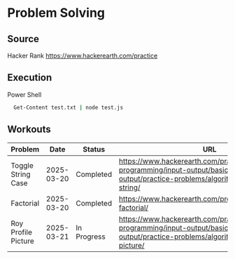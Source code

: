 # Problem Solving

## Source

Hacker Rank
https://www.hackerearth.com/practice

## Execution

Power Shell

```bash
  Get-Content test.txt | node test.js
```
## Workouts

| Problem       | Date       | Status     | URL                        |
| ------------- | ---------- | ---------- | -------------------------- |
| Toggle String Case      | 2025-03-20 | Completed  | https://www.hackerearth.com/practice/basic-programming/input-output/basics-of-input-output/practice-problems/algorithm/modify-the-string/ |
| Factorial        | 2025-03-20 | Completed    | https://www.hackerearth.com/problem/algorithm/find-factorial/ |
| Roy Profile Picture        | 2025-03-21 | In Progress    | https://www.hackerearth.com/practice/basic-programming/input-output/basics-of-input-output/practice-problems/algorithm/roy-and-profile-picture/ |
